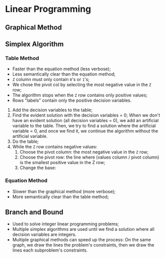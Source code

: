 # Linear Programming

## Graphical Method

## Simplex Algorithm

### Table Method

- Faster than the equation method (less verbose);
- Less semantically clear than the equation method;
- `Z` column must only contain `0`'s or `1`'s;
- We chose the pivot col by selecting the most negative value in the `Z` row;
- The algorithm stops when the `Z` row contains only positive values;
- Rows "labels" contain only the positive decision variables.

1. Add the decision variables to the table;
2. Find the evident solution with the decision variables = 0; When we don't
  have an evident solution (all decision variables = 0), we add an artificial
  variable to the table.
  Then, we try to find a solution where the artificial variable = 0, and once we
  find it, we continue the algorithm without the artificial variable.
3. Do the table;
4. While the `Z` row contains negative values:
    1. Choose the pivot column: the most negative value in the `Z` row;
    2. Choose the pivot row: the line where (values column / pivot column) is the
    smallest positive value in the Z row;
    3. Change the base:

### Equation Method

- Slower than the graphical method (more verbose);
- More semantically clear than the table method;

## Branch and Bound

- Used to solve integer linear programming problems;
- Multiple simplex algorithms are used until we find a solution where all
  decision variables are integers.
- Multiple graphical methods can speed up the process: On the same graph, we
  draw the lines the problem's constraints, then we draw the lines each
  subproblem's constraints.
